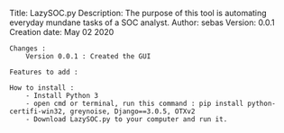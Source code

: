 Title:             LazySOC.py
Description:       The purpose of this tool is automating everyday mundane tasks of a SOC analyst. 
    Author:           sebas
    Version:           0.0.1
    Creation date:     May 02 2020
               
    Changes :
        Version 0.0.1 : Created the GUI

    Features to add : 
        
    How to install : 
        - Install Python 3
        - open cmd or terminal, run this command : pip install python-certifi-win32, greynoise, Django==3.0.5, OTXv2
        - Download LazySOC.py to your computer and run it.

 
